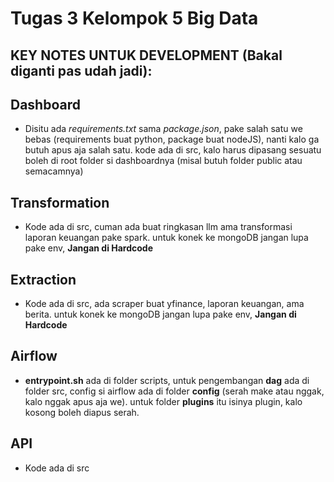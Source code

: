# Tugas 3 Kelompok 5 Big Data

## KEY NOTES UNTUK DEVELOPMENT (Bakal diganti pas udah jadi):

## Dashboard
- Disitu ada *requirements.txt* sama *package.json*, pake salah satu we bebas (requirements buat python, package buat nodeJS), nanti kalo ga butuh apus aja salah satu. kode ada di src, kalo harus dipasang sesuatu boleh di root folder si dashboardnya (misal butuh folder public atau semacamnya)

## Transformation
- Kode ada di src, cuman ada buat ringkasan llm ama transformasi laporan keuangan pake spark. untuk konek ke mongoDB jangan lupa pake env, **Jangan di Hardcode**

## Extraction
- Kode ada di src, ada scraper buat yfinance, laporan keuangan, ama berita. untuk konek ke mongoDB jangan lupa pake env,  **Jangan di Hardcode**

## Airflow
- **entrypoint.sh** ada di folder scripts, untuk pengembangan **dag** ada di folder src, config si airflow ada di folder **config** (serah make atau nggak, kalo nggak apus aja we). untuk folder **plugins** itu isinya plugin, kalo kosong boleh diapus serah.

## API
- Kode ada di src